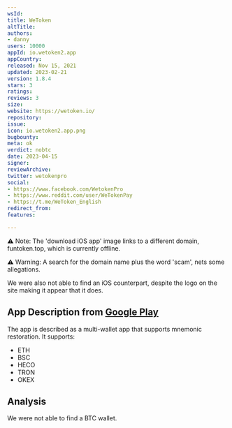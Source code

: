 ```yaml
---
wsId: 
title: WeToken
altTitle: 
authors:
- danny 
users: 10000
appId: io.wetoken2.app
appCountry: 
released: Nov 15, 2021
updated: 2023-02-21
version: 1.8.4
stars: 3
ratings: 
reviews: 3
size: 
website: https://wetoken.io/
repository: 
issue: 
icon: io.wetoken2.app.png
bugbounty: 
meta: ok
verdict: nobtc
date: 2023-04-15
signer: 
reviewArchive: 
twitter: wetokenpro
social: 
- https://www.facebook.com/WetokenPro
- https://www.reddit.com/user/WeTokenPay
- https://t.me/WeToken_English
redirect_from: 
features: 

---
```


⚠️ Note: The 'download iOS app' image links to a different domain, funtoken.top, which is currently offline. 

⚠️ Warning: A search for the domain name plus the word 'scam', nets some allegations.

We were also not able to find an iOS counterpart, despite the logo on the site making it appear that it does.

## App Description from [Google Play](https://play.google.com/store/apps/details?id=io.wetoken2.app&gl=us) 

The app is described as a multi-wallet app that supports mnemonic restoration. It supports:

- ETH 
- BSC 
- HECO 
- TRON
- OKEX

## Analysis 

We were not able to find a BTC wallet. 


